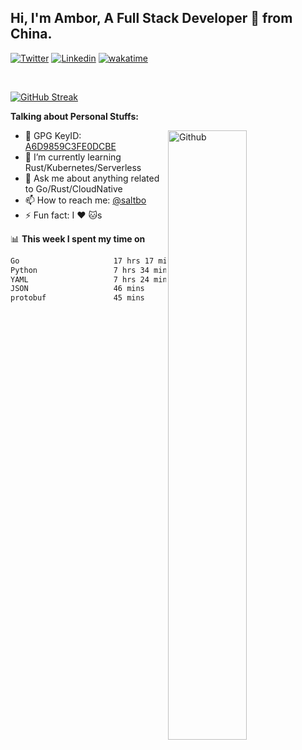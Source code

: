 ## Hi, I'm Ambor, A Full Stack Developer 🚀 from China.

[![Twitter](https://img.shields.io/badge/-saltbo-1ca0f1?style=flat&logo=twitter&logoColor=white)](https://twitter.com/rdsaltbo)
[![Linkedin](https://img.shields.io/badge/-saltbo-blue?style=flat&logo=Linkedin&logoColor=white)](https://www.linkedin.com/in/saltbo/)
[![wakatime](https://wakatime.com/badge/user/f82b1c77-faab-48cd-aef5-a12c0aff104b.svg)](https://wakatime.com/@f82b1c77-faab-48cd-aef5-a12c0aff104b)

&nbsp;  

[![GitHub Streak](http://github-readme-streak-stats.herokuapp.com?user=saltbo&hide_border=true&date_format=M%20j%5B%2C%20Y%5D)](https://git.io/streak-stats)

**Talking about Personal Stuffs:**
<!-- Any image aligned to the right. Beware the width  -->
<img width="50%" align="right" alt="Github" src="https://raw.githubusercontent.com/saltbo/saltbo/master/images/git-header.svg" />

- 🤘 GPG KeyID: [A6D9859C3FE0DCBE](https://saltbo.cn/pgp_keys.asc)
- 🌱 I’m currently learning Rust/Kubernetes/Serverless
- 💬 Ask me about anything related to Go/Rust/CloudNative
- 📫 How to reach me: [@saltbo](https://t.me/saltbo)
- ⚡ Fun fact: I :heart: :cat:s


📊 **This week I spent my time on**
<!--START_SECTION:waka-->

```txt
Go                     17 hrs 17 mins  ███████████▓░░░░░░░░░░░░░   46.83 %
Python                 7 hrs 34 mins   █████░░░░░░░░░░░░░░░░░░░░   20.53 %
YAML                   7 hrs 24 mins   █████░░░░░░░░░░░░░░░░░░░░   20.08 %
JSON                   46 mins         ▓░░░░░░░░░░░░░░░░░░░░░░░░   02.11 %
protobuf               45 mins         ▓░░░░░░░░░░░░░░░░░░░░░░░░   02.04 %
```

<!--END_SECTION:waka-->
